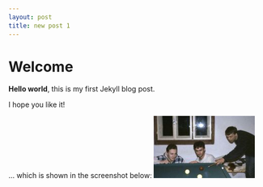 ```yaml
---
layout: post
title: new post 1
---
```


# Welcome

**Hello world**, this is my first Jekyll blog post.

I hope you like it!

... which is shown in the screenshot below:
![My helpful screenshot](/assets/screenshot.jpg)
